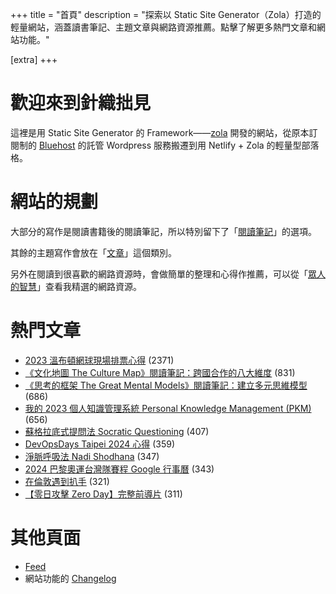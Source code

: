 +++
title = "首頁"
description = "探索以 Static Site Generator（Zola）打造的輕量網站，涵蓋讀書筆記、主題文章與網路資源推薦。點擊了解更多熱門文章和網站功能。"

[extra]
+++

# 歡迎來到針織拙見

這裡是用 Static Site Generator 的 Framework——[zola](https://www.getzola.org/documentation/getting-started/overview/) 開發的網站，從原本訂閱制的 [Bluehost](https://www.bluehost.com/) 的託管 Wordpress 服務搬遷到用 Netlify + Zola 的輕量型部落格。

# 網站的規劃

大部分的寫作是閱讀書籍後的閱讀筆記，所以特別留下了「[閱讀筆記](reading-notes/)」的選項。

其餘的主題寫作會放在「[文章](blog/)」這個類別。

另外在閱讀到很喜歡的網路資源時，會做簡單的整理和心得作推薦，可以從「[眾人的智慧](wistom/)」查看我精選的網路資源。

# 熱門文章
* [2023 溫布頓網球現場排票心得](/blog/2023-wimbledon-tennis/) <span class="view-count">(2371)</span>
* [《文化地圖 The Culture Map》閱讀筆記：跨國合作的八大維度](/reading-notes/the-culture-map/) <span class="view-count">(831)</span>
* [《思考的框架 The Great Mental Models》閱讀筆記：建立多元思維模型](/reading-notes/the-great-mental-models/) <span class="view-count">(686)</span>
* [我的 2023 個人知識管理系統 Personal Knowledge Management (PKM)](/blog/2023-personal-knowledge-management/) <span class="view-count">(656)</span>
* [蘇格拉底式提問法 Socratic Questioning](/wisdom/methods/socratic-questioning/) <span class="view-count">(407)</span>
* [DevOpsDays Taipei 2024 心得](/blog/2024-devopsdays-taipei/) <span class="view-count">(359)</span>
* [淨脈呼吸法 Nadi Shodhana](/wisdom/methods/nadi-shodhana/) <span class="view-count">(347)</span>
* [2024 巴黎奧運台灣隊賽程 Google 行事曆](/blog/2024-olympics-taiwan-calendar/) <span class="view-count">(343)</span>
* [在倫敦遇到扒手](/blog/london-pickpocketing/) <span class="view-count">(321)</span>
* [【零日攻擊 Zero Day】完整前導片](/wisdom/videos/zero-day-trailer/) <span class="view-count">(311)</span>


# 其他頁面
* [Feed](/atom.xml)
* 網站功能的 [Changelog](@/changelog/index.md)
